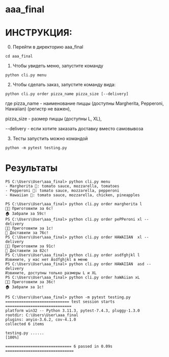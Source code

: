 # aaa_final

# ИНСТРУКЦИЯ:
0) Перейти в директорию aaa_final

```
cd aaa_final
```
1) Чтобы увидеть меню, запустите команду

```
python cli.py menu
```
2) Чтобы сделать заказ, запустите команду вида:
```
python cli.py order pizza_name pizza_size [--delivery]
```
где pizza_name - наименование пиццы (доступны Margherita, Pepperoni, Hawaiian) (регистр не важен), 

pizza_size - размер пиццы (доступны L, XL),

--delivery - если хотите заказать доставку вместо самовывоза

3) Тесты запустить можно командой
```
python -m pytest testing.py
```

# Результаты
```
PS C:\Users\User\aaa_final> python cli.py menu
- Margherita 🧀: tomato sauce, mozzarella, tomatoes
- Pepperoni 🍕: tomato sauce, mozzarella, pepperoni
- Hawaiian 🍍: tomato sauce, mozzarella, chicken, pineapples

PS C:\Users\User\aaa_final> python cli.py order margherita l
👨‍🍳 Приготовили за 6c!
🏠 Забрали за 59с!
PS C:\Users\User\aaa_final> python cli.py order pePPeroni xl --delivery
👨‍🍳 Приготовили за 1c!
🛵 Доставили за 76с!
PS C:\Users\User\aaa_final> python cli.py order HAWAIIAN  xl --delivery
👨‍🍳 Приготовили за 91c!
🛵 Доставили за 82с!
PS C:\Users\User\aaa_final> python cli.py order asdfghjkl l
Извините, у нас нет Asdfghjkl в меню
PS C:\Users\User\aaa_final> python cli.py order HAWAIIAN  asd --delivery
Извините, доступны только размеры L и XL
PS C:\Users\User\aaa_final> python cli.py order haWAiian xL
👨‍🍳 Приготовили за 36c!
🏠 Забрали за 1с!
```


```
PS C:\Users\User\aaa_final> python -m pytest testing.py
============================ test session starts =============================
platform win32 -- Python 3.11.3, pytest-7.4.3, pluggy-1.3.0
rootdir: C:\Users\User\aaa_final
plugins: anyio-3.6.2, cov-4.1.0
collected 6 items

testing.py ......                                                       [100%] 

============================= 6 passed in 0.09s ============================== 
```
